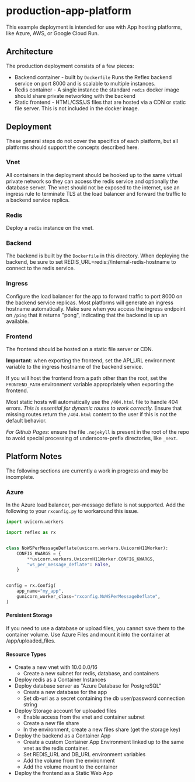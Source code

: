 # production-app-platform

This example deployment is intended for use with App hosting platforms, like
Azure, AWS, or Google Cloud Run.

## Architecture

The production deployment consists of a few pieces:

- Backend container - built by `Dockerfile` Runs the Reflex backend
  service on port 8000 and is scalable to multiple instances.
- Redis container - A single instance the standard `redis` docker image should
  share private networking with the backend
- Static frontend - HTML/CSS/JS files that are hosted via a CDN or static file
  server. This is not included in the docker image.

## Deployment

These general steps do not cover the specifics of each platform, but all platforms should
support the concepts described here.

### Vnet

All containers in the deployment should be hooked up to the same virtual private
network so they can access the redis service and optionally the database server.
The vnet should not be exposed to the internet, use an ingress rule to terminate
TLS at the load balancer and forward the traffic to a backend service replica.

### Redis

Deploy a `redis` instance on the vnet.

### Backend

The backend is built by the `Dockerfile` in this directory. When deploying the
backend, be sure to set REDIS_URL=redis://internal-redis-hostname to connect to
the redis service.

### Ingress

Configure the load balancer for the app to forward traffic to port 8000 on the
backend service replicas. Most platforms will generate an ingress hostname
automatically. Make sure when you access the ingress endpoint on `/ping` that it
returns "pong", indicating that the backend is up an available.

### Frontend

The frontend should be hosted on a static file server or CDN.

**Important**: when exporting the frontend, set the API_URL environment variable
to the ingress hostname of the backend service.

If you will host the frontend from a path other than the root, set the
`FRONTEND_PATH` environment variable appropriately when exporting the frontend.

Most static hosts will automatically use the `/404.html` file to handle 404
errors. _This is essential for dynamic routes to work correctly._ Ensure that
missing routes return the `/404.html` content to the user if this is not the
default behavior.

_For Github Pages_: ensure the file `.nojekyll` is present in the root of the repo
to avoid special processing of underscore-prefix directories, like `_next`.

## Platform Notes

The following sections are currently a work in progress and may be incomplete.

### Azure

In the Azure load balancer, per-message deflate is not supported. Add the following
to your `rxconfig.py` to workaround this issue.

```python
import uvicorn.workers

import reflex as rx


class NoWSPerMessageDeflate(uvicorn.workers.UvicornH11Worker):
    CONFIG_KWARGS = {
        **uvicorn.workers.UvicornH11Worker.CONFIG_KWARGS,
        "ws_per_message_deflate": False,
    }


config = rx.Config(
    app_name="my_app",
    gunicorn_worker_class="rxconfig.NoWSPerMessageDeflate",
)
```

#### Persistent Storage

If you need to use a database or upload files, you cannot save them to the
container volume. Use Azure Files and mount it into the container at /app/uploaded_files.

#### Resource Types

- Create a new vnet with 10.0.0.0/16
  - Create a new subnet for redis, database, and containers
- Deploy redis as a Container Instances
- Deploy database server as "Azure Database for PostgreSQL"
  - Create a new database for the app
  - Set db-url as a secret containing the db user/password connection string
- Deploy Storage account for uploaded files
  - Enable access from the vnet and container subnet
  - Create a new file share
  - In the environment, create a new files share (get the storage key)
- Deploy the backend as a Container App
  - Create a custom Container App Environment linked up to the same vnet as the redis container.
  - Set REDIS_URL and DB_URL environment variables
  - Add the volume from the environment
  - Add the volume mount to the container
- Deploy the frontend as a Static Web App
